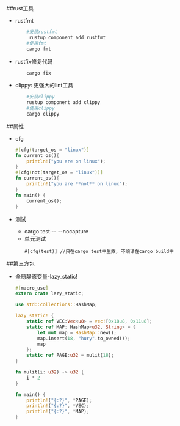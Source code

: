 ##rust工具
  - rustfmt
    ```bash
        #安装rustfmt
         rustup component add rustfmt
        #使用fmt
        cargo fmt
    ```
  - rustfix修复代码
    ```bash
        cargo fix
    ```
  - clippy: 更强大的lint工具 
    ```bash
        #安装clippy
        rustup component add clippy
        #使用clippy
        cargo clippy
    ```

##属性
  - cfg
    ```rust
    #[cfg(target_os = "linux")]
    fn current_os(){
        println!("you are on linux");
    }
    #[cfg(not(target_os = "linux"))]
    fn current_os(){
        println!("you are **not** on linux");
    }
    fn main() {
        current_os();
    }
    ```

  - 测试
      - cargo test -- --nocapture
      - 单元测试
        ```
        #[cfg(test)] //只在cargo test中生效, 不编译在cargo build中
        ```
        
        
##第三方包
- 全局静态变量-lazy_static!
    ```rust
    #[macro_use]
    extern crate lazy_static;

    use std::collections::HashMap;

    lazy_static! {
        static ref VEC:Vec<u8> = vec![0x18u8, 0x11u8];
        static ref MAP: HashMap<u32, String> = {
            let mut map = HashMap::new();
            map.insert(18, "hury".to_owned());
            map
        };
        static ref PAGE:u32 = mulit(18);
    }

    fn mulit(i: u32) -> u32 {
        i * 2
    }

    fn main() {
        println!("{:?}", *PAGE);
        println!("{:?}", *VEC);
        println!("{:?}", *MAP);
    }
    ```
